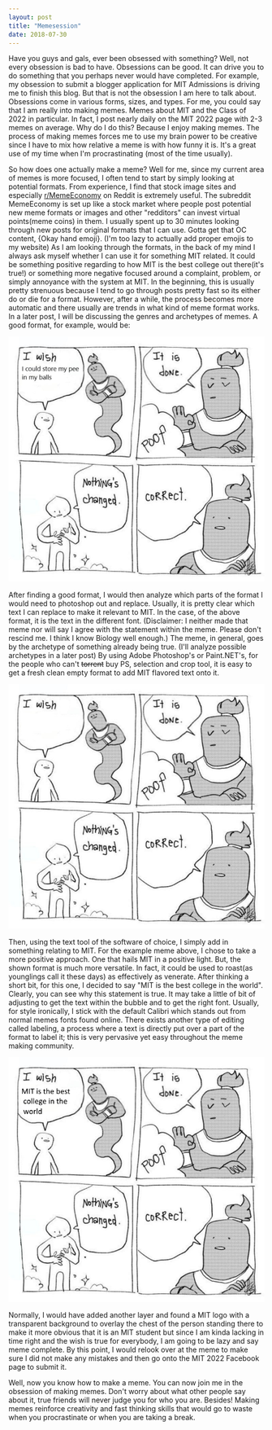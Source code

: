 ```yaml
---
layout: post
title: "Memesession"
date: 2018-07-30
---
```

Have you guys and gals, ever been obsessed with something? Well, not every obsession is bad to have. Obsessions can be good. It can drive you to do something that you perhaps never would have completed. For example, my obsession to submit a blogger application for MIT Admissions is driving me to finish this blog. But that is not the obsession I am here to talk about. Obsessions come in various forms, sizes, and types. For me, you could say that I am really into making memes. Memes about MIT and the Class of 2022 in particular. In fact, I post nearly daily on the MIT 2022 page with 2-3 memes on average. Why do I do this? Because I enjoy making memes. The process of making memes forces me to use my brain power to be creative since I have to mix how relative a meme is with how funny it is. It's a great use of my time when I'm procrastinating (most of the time usually). 

So how does one actually make a meme? Well for me, since my current area of memes is more focused, I often tend to start by simply looking at potential formats. From experience, I find that stock image sites and especially 
[r/MemeEconomy](https://www.reddit.com/r/MemeEconomy/) on Reddit is extremely useful. The subreddit MemeEconomy is set up like a stock market where people post potential new meme formats or images and other "redditors" can invest virtual points(meme coins) in them. I usually spent up to 30 minutes looking through new posts for original formats that I can use. Gotta get that OC content, {Okay hand emoji}. (I'm too lazy to actually add proper emojis to my website) As I am looking through the formats, in the back of my mind I always ask myself whether I can use it for something MIT related. It could be something positive regarding to how MIT is the best college out there(it's true!) or something more negative focused around a complaint, problem, or simply annoyance with the system at MIT. In the beginning, this is usually pretty strenuous because I tend to go through posts pretty fast so its either do or die for a format. However, after a while, the process becomes more automatic and there usually are trends in what kind of meme format works. In a later post, I will be discussing the genres and archetypes of memes. A good format, for example, would be:

![Example Meme](/blog/Resources/exampleMeme.jpg)

After finding a good format, I would then analyze which parts of the format I would need to photoshop out and replace. Usually, it is pretty clear which text I can replace to make it relevant to MIT. In the case, of the above format, it is the text in the different font. (Disclaimer: I neither made that meme nor will say I agree with the statement within the meme. Please don't rescind me. I think I know Biology well enough.) The meme, in general, goes by the archetype of something already being true. (I'll analyze possible archetypes in a later post) By using Adobe Photoshop's or Paint.NET's, for the people who can't <strike>torrent</strike> buy PS, selection and crop tool, it is easy to get a fresh clean empty format to add MIT flavored text onto it. 

![Example Meme but Empty](/blog/Resources/exampleMemeEmpty.jpg)

Then, using the text tool of the software of choice, I simply add in something relating to MIT. For the example meme above, I chose to take a more positive approach. One that hails MIT in a positive light. But, the shown format is much more versatile. In fact, it could be used to roast(as younglings call it these days) as effectively as venerate. After thinking a short bit, for this one, I decided to say "MIT is the best college in the world". Clearly, you can see why this statement is true. It may take a little of bit of adjusting to get the text within the bubble and to get the right font. Usually, for style ironically, I stick with the default Calibri which stands out from normal memes fonts found online. There exists another type of editing called labeling, a process where a text is directly put over a part of the format to label it; this is very pervasive yet easy throughout the meme making community.

![Example MIT Meme](/blog/Resources/exampleMemeMIT.jpg)

Normally, I would have added another layer and found a MIT logo with a transparent background to overlay the chest of the person standing there to make it more obvious that it is an MIT student but since I am kinda lacking in time right and the wish is true for everybody, I am going to be lazy and say meme complete. By this point, I would relook over at the meme to make sure I did not make any mistakes and then go onto the MIT 2022 Facebook page to submit it. 

Well, now you know how to make a meme. You can now join me in the obsession of making memes. Don't worry about what other people say about it, true friends will never judge you for who you are. Besides! Making memes reinforce creativity and fast thinking skills that would go to waste when you procrastinate or when you are taking a break. 
